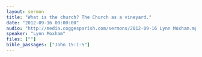 ```yaml
---
layout: sermon
title: "What is the church? The Church as a vineyard."
date: "2012-09-16 00:00:00"
audio: "http://media.coggesparish.com/sermons/2012-09-16 Lynn Moxham.mp3"
speaker: "Lynn Moxham"
files: [""]
bible_passages: ["John 15:1-5"]
---
```

